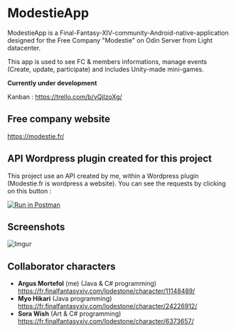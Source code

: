 # ModestieApp

ModestieApp is a Final-Fantasy-XIV-community-Android-native-application designed for the Free Company "Modestie" on Odin Server from Light datacenter.

This app is used to see FC & members informations, manage events (Create, update, participate) and includes Unity-made mini-games.

**Currently under development**

Kanban : https://trello.com/b/vQjlzoXg/

## Free company website

https://modestie.fr/

## API Wordpress plugin created for this project

This project use an API created by me, within a Wordpress plugin (Modestie.fr is wordpress a website). You can see the requests by clicking on this button : 

[![Run in Postman](https://run.pstmn.io/button.svg)](https://app.getpostman.com/run-collection/1dd27766986e275bc5fe)

## Screenshots

![Imgur](https://i.imgur.com/XIE1Z0r.png)

## Collaborator characters

- **Argus Mortefol** (me) (Java & C# programming) https://fr.finalfantasyxiv.com/lodestone/character/11148489/
- **Myo Hikari** (Java programming) https://fr.finalfantasyxiv.com/lodestone/character/24226912/
- **Sora Wish** (Art & C# programming) https://fr.finalfantasyxiv.com/lodestone/character/6373657/
